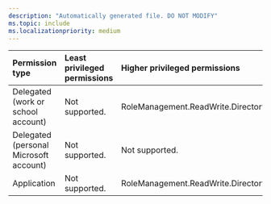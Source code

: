 ```yaml
---
description: "Automatically generated file. DO NOT MODIFY"
ms.topic: include
ms.localizationpriority: medium
---
```


|Permission type|Least privileged permissions|Higher privileged permissions|
|:---|:---|:---|
|Delegated (work or school account)|Not supported.|RoleManagement.ReadWrite.Directory|
|Delegated (personal Microsoft account)|Not supported.|Not supported.|
|Application|Not supported.|RoleManagement.ReadWrite.Directory|

